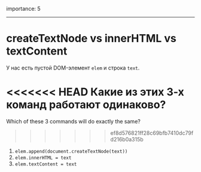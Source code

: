 importance: 5

---

# createTextNode vs innerHTML vs textContent

У нас есть пустой DOM-элемент `elem` и строка `text`.

<<<<<<< HEAD
Какие из этих 3-х команд работают одинаково?
=======
Which of these 3 commands will do exactly the same?
>>>>>>> ef8d576821ff28c69bfb7410dc79fd216b0a315b

1. `elem.append(document.createTextNode(text))`
2. `elem.innerHTML = text`
3. `elem.textContent = text`
